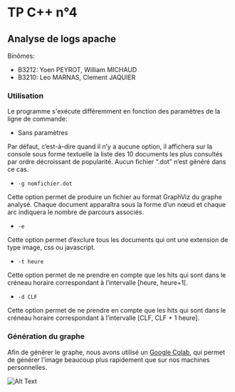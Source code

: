 # TP C++ n°4

## Analyse de logs apache

Binômes:

- B3212: Yoen PEYROT, William MICHAUD
- B3210: Leo MARNAS, Clement JAQUIER

### Utilisation

Le programme s'exécute différemment en fonction des paramètres de la ligne de commande:

- Sans paramètres

Par défaut, c’est-à-dire quand il n’y a aucune option, il affichera sur la console sous forme textuelle
la liste des 10 documents les plus consultés par ordre décroissant de popularité. Aucun fichier
“.dot” n’est généré dans ce cas.

- `-g nomfichier.dot`

Cette option permet de produire un fichier au format GraphViz du graphe analysé. Chaque
document apparaîtra sous la forme d’un nœud et chaque arc indiquera le nombre de parcours
associés.

- `-e`

Cette option permet d’exclure tous les documents qui ont une extension de type image, css ou
javascript.

- `-t heure`

Cette option permet de ne prendre en compte que les hits qui sont dans le créneau horaire
correspondant à l’intervalle [heure, heure+1[.

- `-d CLF`

Cette option permet de ne prendre en compte que les hits qui sont dans le créneau horaire
correspondant à l’intervalle [CLF, CLF + 1 heure].

### Génération du graphe

Afin de générer le graphe, nous avons utilisé un [Google Colab](https://colab.research.google.com/drive/1majZD5knMa9tQFhNKNB2k5eNkj9B504m?usp=sharing), qui permet de générer l'image beaucoup plus rapidement que sur nos machines personnelles.

![Alt Text](https://static.printler.com/cache/c/4/1/7/d/c/c417dc9c0acfba8b61c6a40e81636b953e9a5566.jpg)
